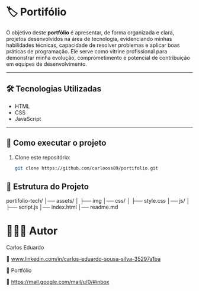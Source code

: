 # 🏷️ Portifólio

O objetivo deste **portfólio** é apresentar, de forma organizada e clara, projetos desenvolvidos na área de tecnologia, evidenciando minhas habilidades técnicas, capacidade de resolver problemas e aplicar boas práticas de programação. Ele serve como vitrine profissional para demonstrar minha evolução, comprometimento e potencial de contribuição em equipes de desenvolvimento.

---

## 🛠 Tecnologias Utilizadas
- HTML
- CSS
- JavaScript

---

## 📂 Como executar o projeto
1. Clone este repositório:
   ```bash
   git clone https://github.com/carlooss89/portifolio.git

## 📂  Estrutura do Projeto

   portifolio-tech/
│── assets/
│         ├── img
│── css/
│         ├── style.css
│── js/
│         ├── script.js
│── index.html
│── readme.md

# 👨🏾‍💻 Autor
Carlos Eduardo

🔗 www.linkedin.com/in/carlos-eduardo-sousa-silva-35297a1ba

🔗 Portfólio

🔗 https://mail.google.com/mail/u/0/#inbox


